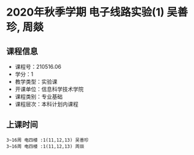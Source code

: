 # 2020年秋季学期 电子线路实验(1) 吴善珍, 周燚






## 课程信息

- 课程号：210516.06
- 学分：1
- 教学类型：实验课
- 开课单位：信息科学技术学院
- 课程类别：专业基础
- 课程层次：本科计划内课程

## 上课时间

```
3~16周 电四楼 :1(11,12,13) 吴善珍
3~16周 电四楼 :1(11,12,13) 周燚
```

